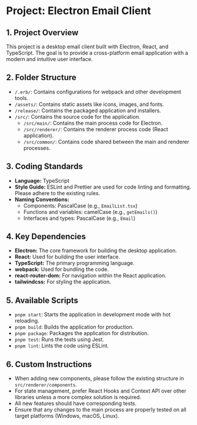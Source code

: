 # Project: Electron Email Client

## 1. Project Overview

This project is a desktop email client built with Electron, React, and TypeScript. The goal is to provide a cross-platform email application with a modern and intuitive user interface.

## 2. Folder Structure

-   `/.erb/`: Contains configurations for webpack and other development tools.
-   `/assets/`: Contains static assets like icons, images, and fonts.
-   `/release/`: Contains the packaged application and installers.
-   `/src/`: Contains the source code for the application.
    -   `/src/main/`: Contains the main process code for Electron.
    -   `/src/renderer/`: Contains the renderer process code (React application).
    -   `/src/common/`: Contains code shared between the main and renderer processes.

## 3. Coding Standards

-   **Language:** TypeScript
-   **Style Guide:** ESLint and Prettier are used for code linting and formatting. Please adhere to the existing rules.
-   **Naming Conventions:**
    -   Components: PascalCase (e.g., `EmailList.tsx`)
    -   Functions and variables: camelCase (e.g., `getEmails()`)
    -   Interfaces and types: PascalCase (e.g., `Email`)

## 4. Key Dependencies

-   **Electron:** The core framework for building the desktop application.
-   **React:** Used for building the user interface.
-   **TypeScript:** The primary programming language.
-   **webpack:** Used for bundling the code.
-   **react-router-dom:** For navigation within the React application.
-   **tailwindcss:** For styling the application.

## 5. Available Scripts

-   `pnpm start`: Starts the application in development mode with hot reloading.
-   `pnpm build`: Builds the application for production.
-   `pnpm package`: Packages the application for distribution.
-   `pnpm test`: Runs the tests using Jest.
-   `pnpm lint`: Lints the code using ESLint.

## 6. Custom Instructions

-   When adding new components, please follow the existing structure in `src/renderer/components`.
-   For state management, prefer React Hooks and Context API over other libraries unless a more complex solution is required.
-   All new features should have corresponding tests.
-   Ensure that any changes to the main process are properly tested on all target platforms (Windows, macOS, Linux).
